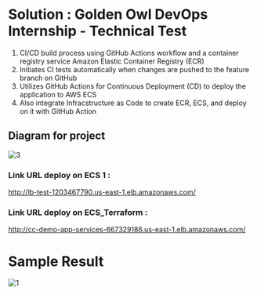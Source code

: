 # Solution : Golden Owl DevOps Internship - Technical Test
1.  CI/CD build process using GitHub Actions workflow and a container registry service Amazon Elastic Container Registry (ECR)
2. Initiates CI tests automatically when changes are pushed to the feature branch on GitHub
3. Utilizes GitHub Actions for Continuous Deployment (CD) to deploy the application to AWS ECS 
4. Also integrate Infracstructure as Code to create ECR, ECS, and deploy on it with GitHub Action
## Diagram for project
![3](https://github.com/HoangGuruu/nodejs-app-owl/assets/111829092/38ed6f48-4eaf-4614-a484-42d6ffa6eaa1)
### Link URL deploy on ECS 1 :
http://lb-test-1203467790.us-east-1.elb.amazonaws.com/
### Link URL deploy on ECS_Terraform :
http://cc-demo-app-services-667329186.us-east-1.elb.amazonaws.com/
# Sample Result
![1](https://github.com/HoangGuruu/nodejs-app-owl/assets/111829092/46a13b56-7bc5-4958-ac5a-ceb079deae04)

